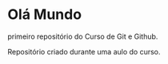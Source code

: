 # Olá Mundo
 primeiro repositório do Curso de Git e Github. 

 Repositório criado durante uma aulo do curso. 
